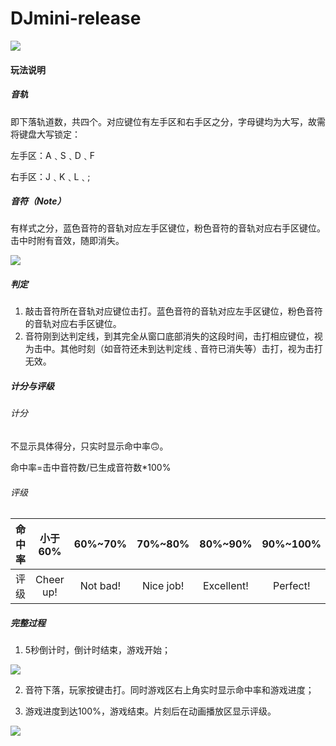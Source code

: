 # DJmini-release
![](https://gitee.com/wanli-0ziyuan/gitee-graph-bed/raw/master/img/20201207141048.png)

#### 玩法说明

##### 音轨

即下落轨道数，共四个。对应键位有左手区和右手区之分，字母键均为大写，故需将键盘大写锁定：

左手区：A﹑S﹑D﹑F		

右手区：J﹑K﹑L﹑; 

##### 音符（Note）

有样式之分，蓝色音符的音轨对应左手区键位，粉色音符的音轨对应右手区键位。击中时附有音效，随即消失。

![](https://gitee.com/wanli-0ziyuan/gitee-graph-bed/raw/master/img/20201207142827.png)

##### 判定

1. 敲击音符所在音轨对应键位击打。蓝色音符的音轨对应左手区键位，粉色音符的音轨对应右手区键位。
2. 音符刚到达判定线，到其完全从窗口底部消失的这段时间，击打相应键位，视为击中。其他时刻（如音符还未到达判定线﹑音符已消失等）击打，视为击打无效。

##### 计分与评级

###### 计分

不显示具体得分，只实时显示命中率🙃。

命中率=击中音符数/已生成音符数*100%

###### 评级

| 命中率 |  小于60%  | 60%~70%  |  70%~80%  |  80%~90%   | 90%~100% |
| :----: | :-------: | :------: | :-------: | :--------: | :------: |
|  评级  | Cheer up! | Not bad! | Nice job! | Excellent! | Perfect! |

##### 完整过程

1. 5秒倒计时，倒计时结束，游戏开始；

![](https://gitee.com/wanli-0ziyuan/gitee-graph-bed/raw/master/img/20201207142402.png)

2. 音符下落，玩家按键击打。同时游戏区右上角实时显示命中率和游戏进度；

3. 游戏进度到达100%，游戏结束。片刻后在动画播放区显示评级。

![](https://gitee.com/wanli-0ziyuan/gitee-graph-bed/raw/master/img/20201207150329.png)